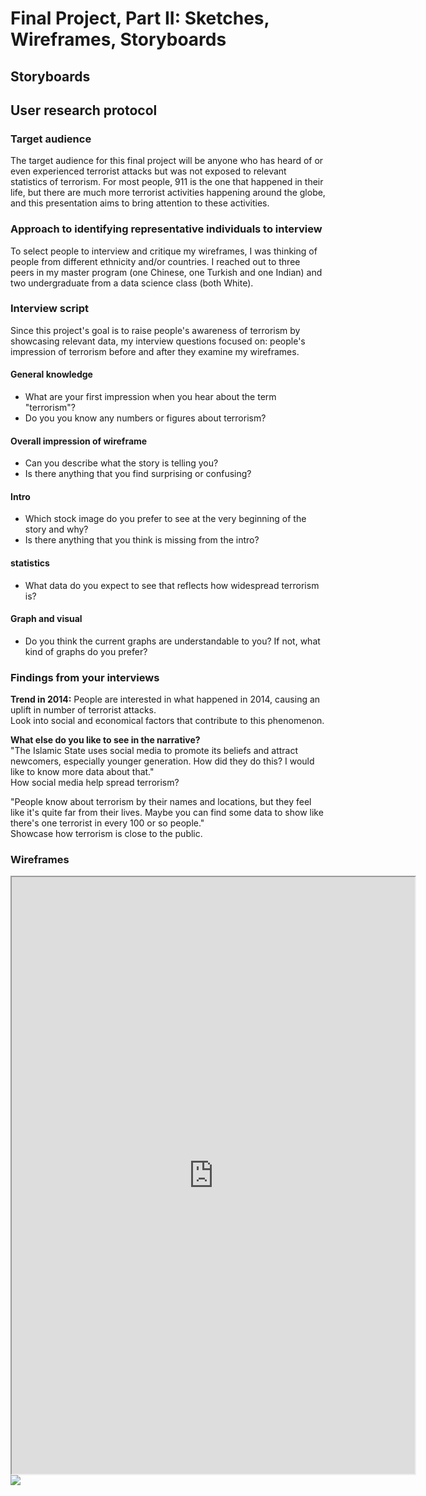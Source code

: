 # Final Project, Part II: Sketches, Wireframes, Storyboards
## Storyboards


## User research protocol
### Target audience
The target audience for this final project will be anyone who has heard of or even experienced terrorist attacks but was not exposed to relevant statistics of terrorism. For most people, 911 is the one that happened in their life, but there are much more terrorist activities happening around the globe, and this presentation aims to bring attention to these activities.

### Approach to identifying representative individuals to interview  
To select people to interview and critique my wireframes, I was thinking of people from different ethnicity and/or countries. I reached out to three peers in my master program (one Chinese, one Turkish and one Indian) and two undergraduate from a data science class (both White).

### Interview script  
Since this project's goal is to raise people's awareness of terrorism by showcasing relevant data, my interview questions focused on: people's impression of terrorism before and after they examine my wireframes.
#### General knowledge
- What are your first impression when you hear about the term "terrorism"?
- Do you you know any numbers or figures about terrorism?  

#### Overall impression of wireframe
- Can you describe what the story is telling you?
- Is there anything that you find surprising or confusing?

#### Intro
- Which stock image do you prefer to see at the very beginning of the story and why?
- Is there anything that you think is missing from the intro?

#### statistics
- What data do you expect to see that reflects how widespread terrorism is?

#### Graph and visual
- Do you think the current graphs are understandable to you? If not, what kind of graphs do you prefer?

### Findings from your interviews
**Trend in 2014:**
People are interested in what happened in 2014, causing an uplift in number of terrorist attacks.  
Look into social and economical factors that contribute to this phenomenon.  

**What else do you like to see in the narrative?**  
"The Islamic State uses social media to promote its beliefs and attract newcomers, especially younger generation. How did they do this? I would like to know more data about that."  
How social media help spread terrorism?

"People know about terrorism by their names and locations, but they feel like it's quite far from their lives. Maybe you can find some data to show like there's one terrorist in every 100 or so people."  
Showcase how terrorism is close to the public.

### Wireframes
<iframe src="https://public.tableau.com/views/Terroristattacks_15746600294590/Sheet1?:showVizHome=no&:embed=true"
 width="645" height="955"></iframe>

 <div class='tableauPlaceholder' id='viz1574660279904' style='position: relative'><noscript><a href='#'><img alt=' ' src='https:&#47;&#47;public.tableau.com&#47;static&#47;images&#47;Te&#47;Terroristattacks_15746600294590&#47;Sheet1&#47;1_rss.png' style='border: none' /></a></noscript><object class='tableauViz'  style='display:none;'><param name='host_url' value='https%3A%2F%2Fpublic.tableau.com%2F' /> <param name='embed_code_version' value='3' /> <param name='path' value='views&#47;Terroristattacks_15746600294590&#47;Sheet1?:embed=y&amp;:display_count=y&amp;publish=yes' /> <param name='toolbar' value='yes' /><param name='static_image' value='https:&#47;&#47;public.tableau.com&#47;static&#47;images&#47;Te&#47;Terroristattacks_15746600294590&#47;Sheet1&#47;1.png' /> <param name='animate_transition' value='yes' /><param name='display_static_image' value='yes' /><param name='display_spinner' value='yes' /><param name='display_overlay' value='yes' /><param name='display_count' value='yes' /><param name='filter' value='publish=yes' /></object></div>                <script type='text/javascript'>                    var divElement = document.getElementById('viz1574660279904');                    var vizElement = divElement.getElementsByTagName('object')[0];                    vizElement.style.width='100%';vizElement.style.height=(divElement.offsetWidth*0.75)+'px';                    var scriptElement = document.createElement('script');                    scriptElement.src = 'https://public.tableau.com/javascripts/api/viz_v1.js';                    vizElement.parentNode.insertBefore(scriptElement, vizElement);                </script>
